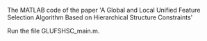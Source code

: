The MATLAB code of the paper 'A Global and Local Unified Feature Selection Algorithm Based on
Hierarchical Structure Constraints'

Run the file GLUFSHSC_main.m. 
